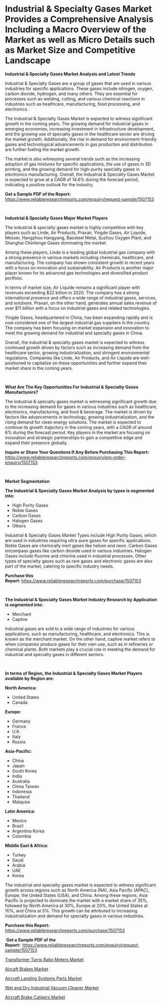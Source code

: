 <p><h1>Industrial & Specialty Gases Market Provides a Comprehensive Analysis Including a Macro Overview of the Market as well as Micro Details such as Market Size and Competitive Landscape</h1></p><p><strong>Industrial & Specialty Gases Market Analysis and Latest Trends</strong></p>
<p><p>Industrial & Specialty Gases are a group of gases that are used in various industries for specific applications. These gases include nitrogen, oxygen, carbon dioxide, hydrogen, and many others. They are essential for processes such as welding, cutting, and various chemical reactions in industries such as healthcare, manufacturing, food processing, and electronics.</p><p>The Industrial & Specialty Gases Market is expected to witness significant growth in the coming years. The growing demand for industrial gases in emerging economies, increasing investment in infrastructure development, and the growing use of specialty gases in the healthcare sector are driving the market growth. Additionally, the rise in demand for environment-friendly gases and technological advancements in gas production and distribution are further fueling the market growth.</p><p>The market is also witnessing several trends such as the increasing adoption of gas mixtures for specific applications, the use of gases in 3D printing, and the growing demand for high-purity specialty gases in electronics manufacturing. Overall, the Industrial & Specialty Gases Market is expected to grow at a CAGR of 14.6% during the forecast period, indicating a positive outlook for the industry.</p></p>
<p><strong>Get a Sample PDF of the Report:&nbsp;</strong> <a href="https://www.reliableresearchreports.com/enquiry/request-sample/1507153">https://www.reliableresearchreports.com/enquiry/request-sample/1507153</a></p>
<p>&nbsp;</p>
<p><strong>Industrial & Specialty Gases Major Market Players</strong></p>
<p><p>The industrial & specialty gases market is highly competitive with key players such as Linde, Air Products, Praxair, Yingde Gases, Air Liquide, Messer, Hangzhou Hangyang, Baosteel Metal, Suzhou Oxygen Plant, and Shanghai Chinllenge Gases dominating the market.</p><p>Among these players, Linde is a leading global industrial gas company with a strong presence in various markets including chemicals, healthcare, and manufacturing. The company has shown consistent growth in recent years with a focus on innovation and sustainability. Air Products is another major player known for its advanced gas technologies and diversified product portfolio.</p><p>In terms of market size, Air Liquide remains a significant player with revenues exceeding $22 billion in 2020. The company has a strong international presence and offers a wide range of industrial gases, services, and solutions. Praxair, on the other hand, generates annual sales revenue of over $11 billion with a focus on industrial gases and related technologies.</p><p>Yingde Gases, headquartered in China, has been expanding rapidly and is now considered one of the largest industrial gas suppliers in the country. The company has been focusing on market expansion and innovation to meet the growing demand for industrial and specialty gases in China.</p><p>Overall, the industrial & specialty gases market is expected to witness continued growth driven by factors such as increasing demand from the healthcare sector, growing industrialization, and stringent environmental regulations. Companies like Linde, Air Products, and Air Liquide are well-positioned to capitalize on these opportunities and further expand their market share in the coming years.</p></p>
<p>&nbsp;</p>
<p><strong>What Are The Key Opportunities For Industrial & Specialty Gases Manufacturers?</strong></p>
<p><p>The industrial & specialty gases market is witnessing significant growth due to the increasing demand for gases in various industries such as healthcare, electronics, manufacturing, and food & beverage. The market is driven by factors like advancements in technology, growing industrialization, and the rising demand for clean energy solutions. The market is expected to continue its growth trajectory in the coming years, with a CAGR of around 6% during the forecast period. Key players in the market are focusing on innovation and strategic partnerships to gain a competitive edge and expand their presence globally.</p></p>
<p><strong>Inquire or Share Your Questions If Any Before Purchasing This Report:</strong> <a href="https://www.reliableresearchreports.com/enquiry/pre-order-enquiry/1507153">https://www.reliableresearchreports.com/enquiry/pre-order-enquiry/1507153</a></p>
<p>&nbsp;</p>
<p><strong>Market Segmentation</strong></p>
<p><strong>The Industrial & Specialty Gases Market Analysis by types is segmented into:</strong></p>
<p><ul><li>High Purity Gases</li><li>Noble Gases</li><li>Carbon Gases</li><li>Halogen Gases</li><li>Others</li></ul></p>
<p><p>Industrial & Specialty Gases Market Types include High Purity Gases, which are used in industries requiring ultra-pure gases for specific applications. Noble Gases are chemically inert gases like helium and neon. Carbon Gases encompass gases like carbon dioxide used in various industries. Halogen Gases include fluorine and chlorine used in industrial processes. Other types of specialty gases such as rare gases and electronic gases are also part of the market, catering to specific industry needs.</p></p>
<p><strong>Purchase this Report:&nbsp;</strong><a href="https://www.reliableresearchreports.com/purchase/1507153">https://www.reliableresearchreports.com/purchase/1507153</a></p>
<p>&nbsp;</p>
<p><strong>The Industrial & Specialty Gases Market Industry Research by Application is segmented into:</strong></p>
<p><ul><li>Merchant</li><li>Captive</li></ul></p>
<p><p>Industrial gases are sold to a wide range of industries for various applications, such as manufacturing, healthcare, and electronics. This is known as the merchant market. On the other hand, captive market refers to when companies produce gases for their own use, such as in refineries or chemical plants. Both markets play a crucial role in meeting the demand for industrial and specialty gases in different sectors.</p></p>
<p>&nbsp;</p>
<p><strong>In terms of Region, the Industrial & Specialty Gases Market Players available by Region are:</strong></p>
<p>
    <p> <strong> North America: </strong>
        <ul>
            <li>United States</li>
            <li>Canada</li>
        </ul>
        </p> 
    <p> <strong> Europe: </strong>
        <ul>
            <li>Germany</li>
            <li>France</li>
            <li>U.K.</li>
            <li>Italy</li>
            <li>Russia</li>
        </ul>
        </p> 
    <p> <strong> Asia-Pacific: </strong>
        <ul>
            <li>China</li>
            <li>Japan</li>
            <li>South Korea</li>
            <li>India</li>
            <li>Australia</li>
            <li>China Taiwan</li>
            <li>Indonesia</li>
            <li>Thailand</li>
            <li>Malaysia</li>
        </ul>
        </p> 
    <p> <strong> Latin America: </strong>
        <ul>
            <li>Mexico</li>
            <li>Brazil</li>
            <li>Argentina Korea</li>
            <li>Colombia</li>
        </ul>
        </p> 
    <p> <strong> Middle East & Africa: </strong>
        <ul>
            <li>Turkey</li>
            <li>Saudi</li>
            <li>Arabia</li>
            <li>UAE</li>
            <li>Korea</li>
        </ul>
    </p>
    </p>
<p><p>The industrial and specialty gases market is expected to witness significant growth across regions such as North America (NA), Asia Pacific (APAC), Europe, the United States (USA), and China. Among these regions, Asia Pacific is projected to dominate the market with a market share of 35%, followed by North America at 30%, Europe at 20%, the United States at 10%, and China at 5%. This growth can be attributed to increasing industrialization and demand for specialty gases in various industries.</p></p>
<p><strong>Purchase this Report: </strong><a href="https://www.reliableresearchreports.com/purchase/1507153">https://www.reliableresearchreports.com/purchase/1507153</a></p>
<p>&nbsp;<strong>Get a Sample PDF of the Report:&nbsp;&nbsp;</strong><a href="https://www.reliableresearchreports.com/enquiry/request-sample/1507153">https://www.reliableresearchreports.com/enquiry/request-sample/1507153</a></p>
<p><strong></strong></p>
<p><p><a href="https://issuu.com/reportprime-2/docs/transformer-turns-ratio-meters-market-size-2030.pp">Transformer Turns Ratio Meters Market</a></p><p><a href="https://github.com/mahnoor2003/Market-Research-Report-List-3/blob/main/aircaft-brakes-market.md">Aircaft Brakes Market</a></p><p><a href="https://github.com/BryceTownsendr/Market-Research-Report-List-3/blob/main/aircraft-landing-systems-parts-market.md">Aircraft Landing Systems Parts Market</a></p><p><a href="https://issuu.com/reportprime-2/docs/wet-and-dry-industrial-vacuum-cleaner-market-size-">Wet and Dry Industrial Vacuum Cleaner Market</a></p><p><a href="https://github.com/mohamedbakry57/Market-Research-Report-List-1/blob/main/aircraft-brake-calipers-market.md">Aircraft Brake Calipers Market</a></p></p>